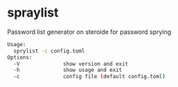 # spraylist
Password list generator on steroide for password sprying
```bash
Usage:
  sprylist -c config.toml
Options:
  -V              show version and exit
  -h              show usage and exit
  -c              config file (default config.toml)
```
